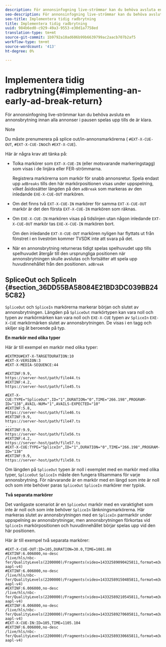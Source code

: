 ```yaml
---
description: För annonsinfogning live-strömmar kan du behöva avsluta en annonsbrytning innan alla annonser i pausen spelas upp tills de är klara.
seo-description: För annonsinfogning live-strömmar kan du behöva avsluta en annonsbrytning innan alla annonser i pausen spelas upp tills de är klara.
seo-title: Implementera tidig radbrytning
title: Implementera tidig radbrytning
uuid: 984b6ed0-c929-49a3-9553-e30d1a7758ed
translation-type: tm+mt
source-git-commit: 1b9792a10ad606b99b6639799ac2aacb707b2af5
workflow-type: tm+mt
source-wordcount: '413'
ht-degree: 0%

---
```



# Implementera tidig radbrytning{#implementing-an-early-ad-break-return}

För annonsinfogning live-strömmar kan du behöva avsluta en annonsbrytning innan alla annonser i pausen spelas upp tills de är klara.

>[!NOTE]
>
>Du måste prenumerera på splice out/in-annonsmarkörerna ( `#EXT-X-CUE-OUT`, `#EXT-X-CUE-IN`och `#EXT-X-CUE`).

Här är några krav att tänka på:

* Tolka markörer som `EXT-X-CUE-IN` (eller motsvarande markeringstagg) som visas i de linjära eller FER-strömmarna.

   Registrera markörerna som markör för snabb annonsretur. Spela endast upp `adBreaks` tills den här markörpositionen visas under uppspelning, vilket åsidosätter längden på den `adBreak` som markeras av den inledande `EXE-X-CUE-OUT` markören.

* Om det finns två `EXT-X-CUE-IN` markörer för samma `EXT-X-CUE-OUT` markör är det den första `EXT-X-CUE-IN` markören som räknas.

* Om `EXE-X-CUE-IN` markören visas på tidslinjen utan någon inledande `EXT-X-CUE-OUT` markör tas `EXE-X-CUE-IN` markören bort.

   Om den inledande `EXT-X-CUE-OUT` markören nyligen har flyttats ut från fönstret i en liveström kommer TVSDK inte att svara på det.

* När en annonsbrytning returneras tidigt spelas spelhuvudet upp tills spelhuvudet återgår till den ursprungliga positionen när annonsbrytningen skulle avslutas och fortsätter att spela upp huvudinnehållet från den positionen. `adBreak`

## SpliceOut och SpliceIn {#section_36DD55BA58084E21BD3DC039BB245C82}

`SpliceOut` och `SpliceIn` markörerna markerar början och slutet av annonsbrytningen. Längden på `SpliceOut` markörtypen kan vara noll och typen av markörmärken kan vara noll och `EXE-X-CUE` typen av `SpliceIn` `EXE-X-CUE` markörmärken slutet av annonsbrytningen. De visas i en tagg och skiljer sig åt beroende på typ.

**En markör med olika typer**

Här är till exempel en markör med olika typer:

```
#EXTM3U#EXT-X-TARGETDURATION:10
#EXT-X-VERSION:3
#EXT-X-MEDIA-SEQUENCE:44
  
#EXTINF:9.9,
https://server-host/path/file44.ts
#EXTINF:4.2,
https://server-host/path/file45.ts
  
#EXT-X-CUE:TYPE="SpliceOut",ID="1",DURATION="0",TIME="266.198",PROGRAM-ID="138",AVAIL-NUM="1",AVAILS-EXPECTED="10"
#EXTINF:5.8,
https://server-host/path/file46.ts
#EXTINF:9.9,
https://server-host/path/file47.ts
...
#EXTINF:9.9,
https://server-host/path/file56.ts
#EXTINF:4.2,
https://server-host/path/file57.ts
#EXT-X-CUE:TYPE="SpliceIn",ID="1",DURATION="0",TIME="266.198",PROGRAM-ID="138"
#EXTINF:9.9,
https://server-host/path/file58.ts
```

Om längden på `SpliceOut` typen är noll i exemplet med en markör med olika typer, `SpliceOut` `SpliceIn` måste den fungera tillsammans för varje annonsbrytning. För närvarande är en markör med en längd som inte är noll och som inte behöver paras `SpliceOut` `SpliceIn` markörer mer typisk.

**Två separata markörer**

Det vanligaste scenariot är en `SpliceOut` markör med en varaktighet som inte är noll och som inte behöver `SpliceIn` länkningsmarkörerna. Här markeras slutet av annonsbrytningen med en `SpliceIn` parmarkör under uppspelning av annonsbrytningar, men annonsbrytningen förkortas vid `SpliceIn` markörpositionen och huvudinnehållet börjar spelas upp vid den här positionen.

Här är till exempel två separata markörer:

```
#EXT-X-CUE-OUT:ID=105,DURATION=30.0,TIME=1081.08
#EXTINF:6.006000,no-desc
/live/hls/nbc-fer/QualityLevels(2200000)/Fragments(video=14332589090425811,format=m3u8-aapl-v4)
#EXTINF:6.006000,no-desc
/live/hls/nbc-fer/QualityLevels(2200000)/Fragments(video=14332589150485811,format=m3u8-aapl-v4)
#EXTINF:6.006000,no-desc
/live/hls/nbc-fer/QualityLevels(2200000)/Fragments(video=14332589210545811,format=m3u8-aapl-v4)
#EXTINF:6.006000,no-desc
/live/hls/nbc-fer/QualityLevels(2200000)/Fragments(video=14332589270605811,format=m3u8-aapl-v4)
#EXT-X-CUE-IN:ID=105,TIME=1105.104
#EXTINF:6.006000,no-desc
/live/hls/nbc-fer/QualityLevels(2200000)/Fragments(video=14332589330665811,format=m3u8-aapl-v4)
```

